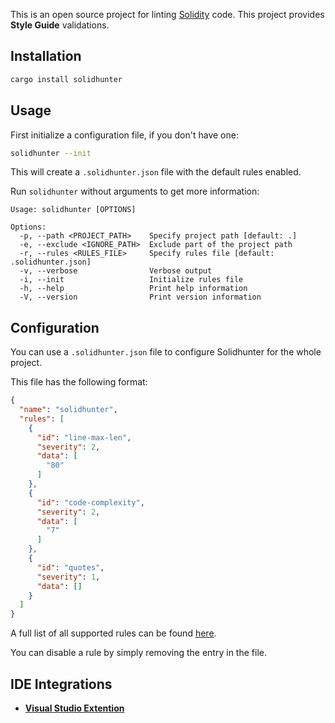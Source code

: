 
This is an open source project for linting [Solidity](http://solidity.readthedocs.io/en/develop/) code. This project
provides **Style Guide** validations.

## Installation

```sh
cargo install solidhunter
```

## Usage

First initialize a configuration file, if you don't have one:

```sh
solidhunter --init
```

This will create a `.solidhunter.json` file with the default rules enabled. 

Run `solidhunter` without arguments to get more information:

```text
Usage: solidhunter [OPTIONS]

Options:
  -p, --path <PROJECT_PATH>    Specify project path [default: .]
  -e, --exclude <IGNORE_PATH>  Exclude part of the project path
  -r, --rules <RULES_FILE>     Specify rules file [default: .solidhunter.json]
  -v, --verbose                Verbose output
  -i, --init                   Initialize rules file
  -h, --help                   Print help information
  -V, --version                Print version information
```

## Configuration

You can use a `.solidhunter.json` file to configure Solidhunter for the whole project.

This file has the following
format:


```json
{
  "name": "solidhunter",
  "rules": [
    {
      "id": "line-max-len",
      "severity": 2,
      "data": [
        "80"
      ]
    },
    {
      "id": "code-complexity",
      "severity": 2,
      "data": [
        "7"
      ]
    },
    {
      "id": "quotes",
      "severity": 1,
      "data": []
    }
  ]
}
```
A full list of all supported rules can be found [here](https://github.com/astrodevs-labs/osmium/tree/main/toolchains/solidity/core/crates/linter-lib/src/rules).


You can disable a rule by simply removing the entry in the file.

## IDE Integrations

  - **[Visual Studio Extention](https://github.com/astrodevs-labs/osmium)**